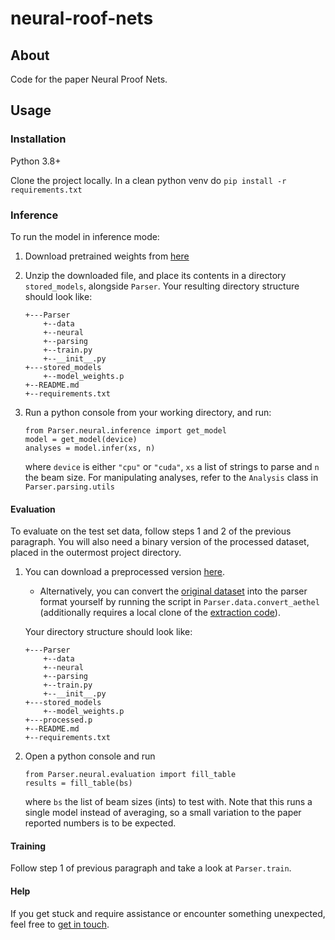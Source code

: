 # neural-roof-nets
## About
Code for the paper Neural Proof Nets.

## Usage

### Installation
Python 3.8+

Clone the project locally. In a clean python venv do `pip install -r requirements.txt`

### Inference
To run the model in inference mode:
1. Download pretrained weights from [here](https://surfdrive.surf.nl/files/index.php/s/Af9P4PsZ1qEv04N)
2. Unzip the downloaded file, and place its contents in a directory `stored_models`, alongside `Parser`.
Your resulting directory structure should look like:

    ```
    +---Parser
        +--data
        +--neural
        +--parsing
        +--train.py
        +--__init__.py
    +---stored_models
        +--model_weights.p
    +--README.md
    +--requirements.txt
    ```
3. Run a python console from your working directory, and run:
    ```
    from Parser.neural.inference import get_model
    model = get_model(device)
    analyses = model.infer(xs, n)
    ```
    where `device` is either `"cpu"` or `"cuda"`, `xs` a list of strings to parse and `n` the beam size.
    For manipulating analyses, refer to the `Analysis` class in `Parser.parsing.utils`

#### Evaluation
To evaluate on the test set data, follow steps 1 and 2 of the previous paragraph. You will also need a binary version of 
the processed dataset, placed in the outermost project directory.
 
1. You can download a preprocessed version [here](https://surfdrive.surf.nl/files/index.php/s/7w8EbLx08JEogq4). 
    * Alternatively, you can convert the [original dataset](https://github.com/konstantinosKokos/aethel) into the parser
     format yourself by running the script in `Parser.data.convert_aethel` (additionally requires a local clone of the 
     [extraction code](https://github.com/konstantinosKokos/Lassy-TLG-extraction)).
      
    Your directory structure should look like:

    ```
    +---Parser
        +--data
        +--neural
        +--parsing
        +--train.py
        +--__init__.py
    +---stored_models
        +--model_weights.p
    +---processed.p
    +--README.md
    +--requirements.txt
    ```
2. Open a python console and run 
    ```
    from Parser.neural.evaluation import fill_table
    results = fill_table(bs)
    ``` 
    where `bs` the list of beam sizes (ints) to test with. Note that this runs a single model instead of averaging, so 
    a small variation to the paper reported numbers is to be expected.

#### Training
Follow step 1 of previous paragraph and take a look at `Parser.train`.

#### Help
If you get stuck and require assistance or encounter something unexpected, feel free to
 [get in touch](mailto:k.kogkalidis@uu.nl).